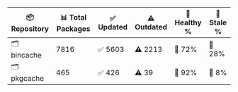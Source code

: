 | 📦 Repository | 📊 Total Packages | ✅ Updated | ⚠️ Outdated | 💚 Healthy % | 🔴 Stale % |
|---------------|-------------------|------------|-------------|-------------|------------|
| 🗂️ bincache | 7816 | ✅ 5603 | ⚠️ 2213 | 💚 72% | 🔴 28% |
| 🗂️ pkgcache | 465 | ✅ 426 | ⚠️ 39 | 💚 92% | 🔴 8% |
